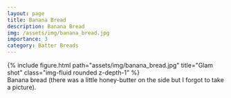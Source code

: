 ```yaml
---
layout: page
title: Banana Bread
description: Banana Bread
img: /assets/img/banana_bread.jpg
importance: 3
category: Batter Breads
---
```

<div class="row">
    <div class="col-sm mt-3 mt-md-0">
        {% include figure.html path="assets/img/banana_bread.jpg" title="Glam shot" class="img-fluid rounded z-depth-1" %}
    </div>
</div>
<div class="caption">
    Banana bread (there was a little honey-butter on the side but I forgot to take a picture).
</div>
